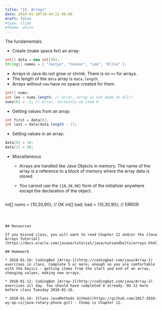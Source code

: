 ```yaml
---
title: "12. Arrays"
date: 2018-01-10T10:44:21-06:00
draft: false
#type: slide
#theme: white
---
```


The fundamentals:

* Create (make space for) an array:

```java
int[] data = new int[50];
String[] names = { "Justyn", "Connor", "Leo", "Ellie" };
```
* Arrays in Java do not grow or shrink. There is no `+=` for arrays.
* The length of the `data` array is `data.length`. 
* Arrays without `new` have no space created for them.

```java
int[] nums;
int len = nums.length; // error, array is not made at all!!
nums[0] = -1; // error, certainly no item 0
```
* Getting values from an array:

```java
int first = data[0];
int last = data[data.length - 1];
```
* Setting values in an array:

```java
data[0] = 10;
data[1] = 50;
```
* Miscellaneous
    + Arrays are handled like Java Objects in memory. The name of the array is a reference to a block of memory where the array data is stored.
    + You cannot use the `{10,30,90}` form of the initializer anywhere except the declaration of the object.

      ```java
int[] nums = {10,30,90}; // OK
int[] bad;
bad = {10,30,90}; // ERROR
```



## Resources

If you missed class, you will want to read Chapter 12 and/or the [Java Arrays Tutorial](https://docs.oracle.com/javase/tutorial/java/nutsandbolts/arrays.html).

## Homework

* 2018-01-10: CodingBat [Array-1](http://codingbat.com/java/Array-1) exercises in class. Complete 5 or more; enough so you are comfortable with the basics - getting items from the start and end of an array, changing values, making new arrays.

* 2018-01-12: CodingBat [Array-2](http://codingbat.com/java/Array-2) exercises all day. You should have completed 8 already. Do 12 more before class Tuesday 2018-01-16.

* 2018-01-16: [Class JavaMethods GitHub](https://github.com/2017-2018-wy-ap-cs/java-rotary-phone.git) - Chomp is Chapter 12.
